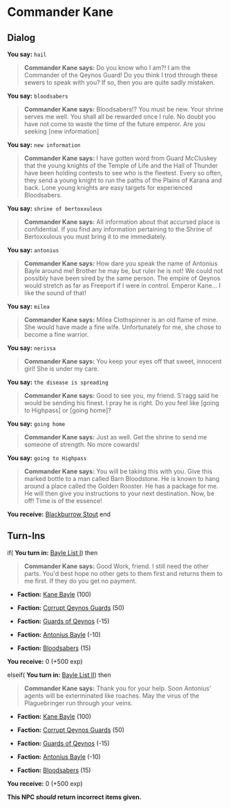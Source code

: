 # Commander Kane
## Dialog

**You say:** `hail`



>**Commander Kane says:** Do you know who I am?!  I am the Commander of the Qeynos Guard!  Do you think I trod through these sewers to speak with you?  If so, then you are quite sadly mistaken.

**You say:** `bloodsabers`



>**Commander Kane says:** Bloodsabers!?  You must be new.  Your shrine serves me well.  You shall all be rewarded once I rule.  No doubt you have not come to waste the time of the future emperor.  Are you seeking [new information]

**You say:** `new information`



>**Commander Kane says:** I have gotten word from Guard McCluskey that the young knights of the Temple of Life and the Hall of Thunder have been holding contests to see who is the fleetest.  Every so often, they send a young knight to run the paths of the Plains of Karana and back.  Lone young knights are easy targets for experienced Bloodsabers.

**You say:** `shrine of bertoxxulous`



>**Commander Kane says:** All information about that accursed place is confidential. If you find any information pertaining to the Shrine of Bertoxxulous you must bring it to me immediately.

**You say:** `antonius`



>**Commander Kane says:** How dare you speak the name of Antonius Bayle around me!  Brother he may be, but ruler he is not!  We could not possibly have been sired by the same person.  The empire of Qeynos would stretch as far as Freeport if I were in control.  Emperor Kane...  I like the sound of that!



**You say:** `milea`



>**Commander Kane says:** Milea Clothspinner is an old flame of mine.  She would have made a fine wife.  Unfortunately for me, she chose to become a fine warrior.

**You say:** `nerissa`



>**Commander Kane says:** You keep your eyes off that sweet, innocent girl! She is under my care.



**You say:** `the disease is spreading`



>**Commander Kane says:** Good to see you, my friend. S'ragg said he would be sending his finest. I pray he is right. Do you feel like [going to Highpass] or [going home]?

**You say:** `going home`



>**Commander Kane says:** Just as well.  Get the shrine to send me someone of strength.  No more cowards!

**You say:** `going to Highpass`



>**Commander Kane says:** You will be taking this with you. Give this marked bottle to a man called Barn Bloodstone. He is known to hang around a place called the Golden Rooster. He has a package for me. He will then give you instructions to your next destination. Now, be off! Time is of the essence!


**You receive:**  [Blackburrow Stout](/item/13130)
end

## Turn-Ins




if( **You turn in:** [Bayle List I](/item/18808)) then


>**Commander Kane says:** Good Work, friend. I still need the other parts. You'd best hope no other gets to them first and returns them to me first. If they do you get no payment.


* __Faction:__ [Kane Bayle](/faction/273) (100)


* __Faction:__ [Corrupt Qeynos Guards](/faction/230) (50)


* __Faction:__ [Guards of Qeynos](/faction/262) (-15)


* __Faction:__ [Antonius Bayle](/faction/219) (-10)


* __Faction:__ [Bloodsabers](/faction/221) (15)


 **You receive:** 0 (+500 exp)

elseif( **You turn in:** [Bayle List II](/item/18809)) then


>**Commander Kane says:** Thank you for your help. Soon Antonius' agents will be exterminated like roaches. May the virus of the Plaguebringer run through your veins.


* __Faction:__ [Kane Bayle](/faction/273) (100)


* __Faction:__ [Corrupt Qeynos Guards](/faction/230) (50)


* __Faction:__ [Guards of Qeynos](/faction/262) (-15)


* __Faction:__ [Antonius Bayle](/faction/219) (-10)


* __Faction:__ [Bloodsabers](/faction/221) (15)


 **You receive:** 0 (+500 exp)

**This NPC *should* return incorrect items given.**

